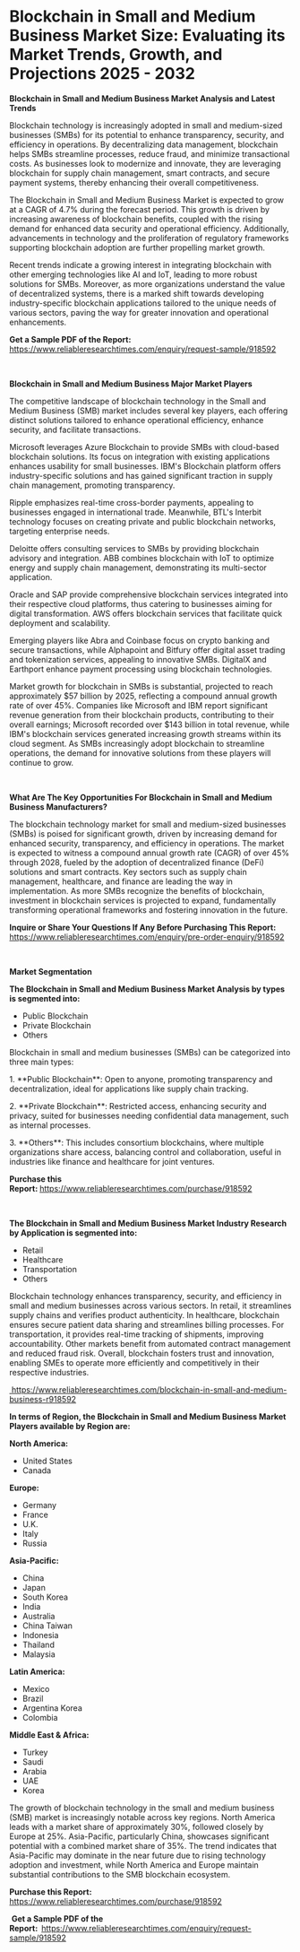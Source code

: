 <p><h1>Blockchain in Small and Medium Business Market Size: Evaluating its Market Trends, Growth, and Projections 2025 - 2032</h1></p><p><strong>Blockchain in Small and Medium Business Market Analysis and Latest Trends</strong></p>
<p><p>Blockchain technology is increasingly adopted in small and medium-sized businesses (SMBs) for its potential to enhance transparency, security, and efficiency in operations. By decentralizing data management, blockchain helps SMBs streamline processes, reduce fraud, and minimize transactional costs. As businesses look to modernize and innovate, they are leveraging blockchain for supply chain management, smart contracts, and secure payment systems, thereby enhancing their overall competitiveness.</p><p>The Blockchain in Small and Medium Business Market is expected to grow at a CAGR of 4.7% during the forecast period. This growth is driven by increasing awareness of blockchain benefits, coupled with the rising demand for enhanced data security and operational efficiency. Additionally, advancements in technology and the proliferation of regulatory frameworks supporting blockchain adoption are further propelling market growth. </p><p>Recent trends indicate a growing interest in integrating blockchain with other emerging technologies like AI and IoT, leading to more robust solutions for SMBs. Moreover, as more organizations understand the value of decentralized systems, there is a marked shift towards developing industry-specific blockchain applications tailored to the unique needs of various sectors, paving the way for greater innovation and operational enhancements.</p></p>
<p><strong>Get a Sample PDF of the Report:&nbsp;</strong> <a href="https://www.reliableresearchtimes.com/enquiry/request-sample/918592?utm_campaign=2222&utm_medium=2&utm_source=Github&utm_content=ia&utm_term=18042025&utm_id=blockchain-in-small-and-medium-business">https://www.reliableresearchtimes.com/enquiry/request-sample/918592</a></p>
<p>&nbsp;</p>
<p><strong>Blockchain in Small and Medium Business Major Market Players</strong></p>
<p><p>The competitive landscape of blockchain technology in the Small and Medium Business (SMB) market includes several key players, each offering distinct solutions tailored to enhance operational efficiency, enhance security, and facilitate transactions.</p><p>Microsoft leverages Azure Blockchain to provide SMBs with cloud-based blockchain solutions. Its focus on integration with existing applications enhances usability for small businesses. IBM's Blockchain platform offers industry-specific solutions and has gained significant traction in supply chain management, promoting transparency.</p><p>Ripple emphasizes real-time cross-border payments, appealing to businesses engaged in international trade. Meanwhile, BTL's Interbit technology focuses on creating private and public blockchain networks, targeting enterprise needs.</p><p>Deloitte offers consulting services to SMBs by providing blockchain advisory and integration. ABB combines blockchain with IoT to optimize energy and supply chain management, demonstrating its multi-sector application.</p><p>Oracle and SAP provide comprehensive blockchain services integrated into their respective cloud platforms, thus catering to businesses aiming for digital transformation. AWS offers blockchain services that facilitate quick deployment and scalability.</p><p>Emerging players like Abra and Coinbase focus on crypto banking and secure transactions, while Alphapoint and Bitfury offer digital asset trading and tokenization services, appealing to innovative SMBs. DigitalX and Earthport enhance payment processing using blockchain technologies.</p><p>Market growth for blockchain in SMBs is substantial, projected to reach approximately $57 billion by 2025, reflecting a compound annual growth rate of over 45%. Companies like Microsoft and IBM report significant revenue generation from their blockchain products, contributing to their overall earnings; Microsoft recorded over $143 billion in total revenue, while IBM's blockchain services generated increasing growth streams within its cloud segment. As SMBs increasingly adopt blockchain to streamline operations, the demand for innovative solutions from these players will continue to grow.</p></p>
<p>&nbsp;</p>
<p><strong>What Are The Key Opportunities For Blockchain in Small and Medium Business Manufacturers?</strong></p>
<p><p>The blockchain technology market for small and medium-sized businesses (SMBs) is poised for significant growth, driven by increasing demand for enhanced security, transparency, and efficiency in operations. The market is expected to witness a compound annual growth rate (CAGR) of over 45% through 2028, fueled by the adoption of decentralized finance (DeFi) solutions and smart contracts. Key sectors such as supply chain management, healthcare, and finance are leading the way in implementation. As more SMBs recognize the benefits of blockchain, investment in blockchain services is projected to expand, fundamentally transforming operational frameworks and fostering innovation in the future.</p></p>
<p><strong>Inquire or Share Your Questions If Any Before Purchasing This Report:</strong> <a href="https://www.reliableresearchtimes.com/enquiry/pre-order-enquiry/918592?utm_campaign=2222&utm_medium=2&utm_source=Github&utm_content=ia&utm_term=18042025&utm_id=blockchain-in-small-and-medium-business">https://www.reliableresearchtimes.com/enquiry/pre-order-enquiry/918592</a></p>
<p>&nbsp;</p>
<p><strong>Market Segmentation</strong></p>
<p><strong>The Blockchain in Small and Medium Business Market Analysis by types is segmented into:</strong></p>
<p><ul><li>Public Blockchain</li><li>Private Blockchain</li><li>Others</li></ul></p>
<p><p>Blockchain in small and medium businesses (SMBs) can be categorized into three main types: </p><p>1. **Public Blockchain**: Open to anyone, promoting transparency and decentralization, ideal for applications like supply chain tracking. </p><p>2. **Private Blockchain**: Restricted access, enhancing security and privacy, suited for businesses needing confidential data management, such as internal processes. </p><p>3. **Others**: This includes consortium blockchains, where multiple organizations share access, balancing control and collaboration, useful in industries like finance and healthcare for joint ventures.</p></p>
<p><strong>Purchase this Report:&nbsp;</strong><a href="https://www.reliableresearchtimes.com/purchase/918592?utm_campaign=2222&utm_medium=2&utm_source=Github&utm_content=ia&utm_term=18042025&utm_id=blockchain-in-small-and-medium-business">https://www.reliableresearchtimes.com/purchase/918592</a></p>
<p>&nbsp;</p>
<p><strong>The Blockchain in Small and Medium Business Market Industry Research by Application is segmented into:</strong></p>
<p><ul><li>Retail</li><li>Healthcare</li><li>Transportation</li><li>Others</li></ul></p>
<p><p>Blockchain technology enhances transparency, security, and efficiency in small and medium businesses across various sectors. In retail, it streamlines supply chains and verifies product authenticity. In healthcare, blockchain ensures secure patient data sharing and streamlines billing processes. For transportation, it provides real-time tracking of shipments, improving accountability. Other markets benefit from automated contract management and reduced fraud risk. Overall, blockchain fosters trust and innovation, enabling SMEs to operate more efficiently and competitively in their respective industries.</p></p>
<p><a href="https://www.reliableresearchtimes.com/blockchain-in-small-and-medium-business-r918592?utm_campaign=2222&utm_medium=2&utm_source=Github&utm_content=ia&utm_term=18042025&utm_id=blockchain-in-small-and-medium-business">&nbsp;https://www.reliableresearchtimes.com/blockchain-in-small-and-medium-business-r918592</a></p>
<p><strong>In terms of Region, the Blockchain in Small and Medium Business Market Players available by Region are:</strong></p>
<p>
    <p> <strong> North America: </strong>
        <ul>
            <li>United States</li>
            <li>Canada</li>
        </ul>
        </p> 
    <p> <strong> Europe: </strong>
        <ul>
            <li>Germany</li>
            <li>France</li>
            <li>U.K.</li>
            <li>Italy</li>
            <li>Russia</li>
        </ul>
        </p> 
    <p> <strong> Asia-Pacific: </strong>
        <ul>
            <li>China</li>
            <li>Japan</li>
            <li>South Korea</li>
            <li>India</li>
            <li>Australia</li>
            <li>China Taiwan</li>
            <li>Indonesia</li>
            <li>Thailand</li>
            <li>Malaysia</li>
        </ul>
        </p> 
    <p> <strong> Latin America: </strong>
        <ul>
            <li>Mexico</li>
            <li>Brazil</li>
            <li>Argentina Korea</li>
            <li>Colombia</li>
        </ul>
        </p> 
    <p> <strong> Middle East & Africa: </strong>
        <ul>
            <li>Turkey</li>
            <li>Saudi</li>
            <li>Arabia</li>
            <li>UAE</li>
            <li>Korea</li>
        </ul>
    </p>
    </p>
<p><p>The growth of blockchain technology in the small and medium business (SMB) market is increasingly notable across key regions. North America leads with a market share of approximately 30%, followed closely by Europe at 25%. Asia-Pacific, particularly China, showcases significant potential with a combined market share of 35%. The trend indicates that Asia-Pacific may dominate in the near future due to rising technology adoption and investment, while North America and Europe maintain substantial contributions to the SMB blockchain ecosystem.</p></p>
<p><strong>Purchase this Report: </strong><a href="https://www.reliableresearchtimes.com/purchase/918592?utm_campaign=2222&utm_medium=2&utm_source=Github&utm_content=ia&utm_term=18042025&utm_id=blockchain-in-small-and-medium-business">https://www.reliableresearchtimes.com/purchase/918592</a></p>
<p>&nbsp;<strong>Get a Sample PDF of the Report:&nbsp;&nbsp;</strong><a href="https://www.reliableresearchtimes.com/enquiry/request-sample/918592?utm_campaign=2222&utm_medium=2&utm_source=Github&utm_content=ia&utm_term=18042025&utm_id=blockchain-in-small-and-medium-business">https://www.reliableresearchtimes.com/enquiry/request-sample/918592</a></p>
<p><strong></strong></p>
<p><p></p><p></p><p></p></p>